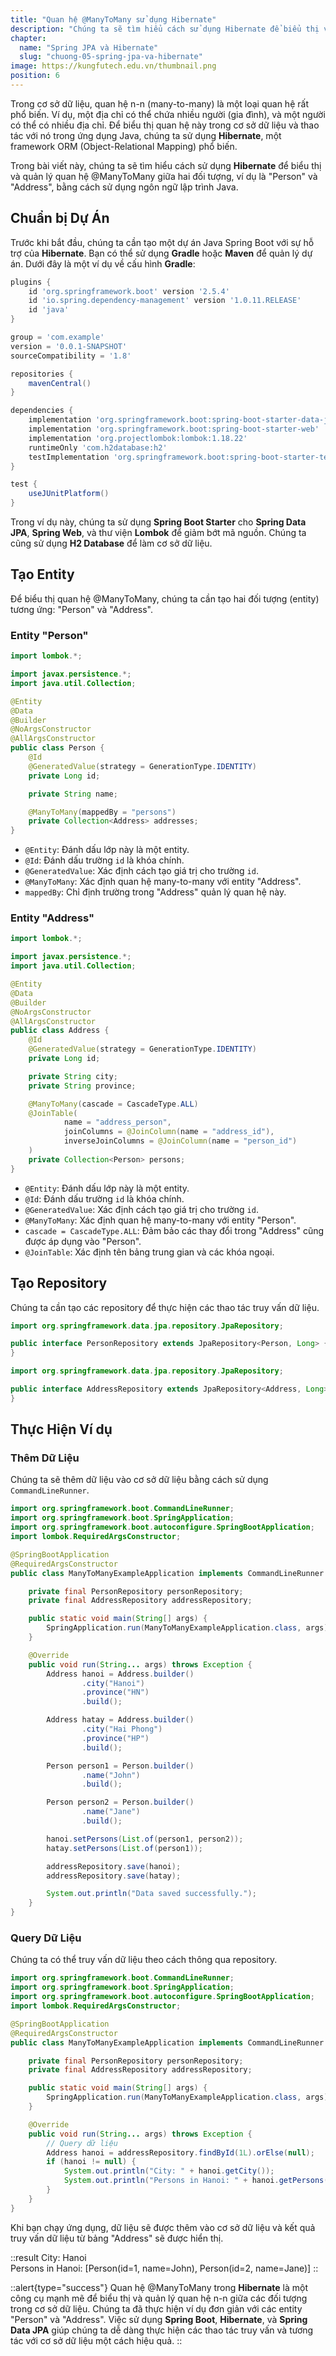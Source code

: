 ```yaml
---
title: "Quan hệ @ManyToMany sử dụng Hibernate"
description: "Chúng ta sẽ tìm hiểu cách sử dụng Hibernate để biểu thị và quản lý quan hệ @ManyToMany giữa hai đối tượng, ví dụ là "Person" và "Address", bằng cách sử dụng ngôn ngữ lập trình Java"
chapter:
  name: "Spring JPA và Hibernate"
  slug: "chuong-05-spring-jpa-va-hibernate"
image: https://kungfutech.edu.vn/thumbnail.png
position: 6
---
```


Trong cơ sở dữ liệu, quan hệ n-n (many-to-many) là một loại quan hệ rất phổ biến. Ví dụ, một địa chỉ có thể chứa nhiều người (gia đình), và một người có thể có nhiều địa chỉ. Để biểu thị quan hệ này trong cơ sở dữ liệu và thao tác với nó trong ứng dụng Java, chúng ta sử dụng **Hibernate**, một framework ORM (Object-Relational Mapping) phổ biến.

Trong bài viết này, chúng ta sẽ tìm hiểu cách sử dụng **Hibernate** để biểu thị và quản lý quan hệ @ManyToMany giữa hai đối tượng, ví dụ là "Person" và "Address", bằng cách sử dụng ngôn ngữ lập trình Java.

## Chuẩn bị Dự Án

Trước khi bắt đầu, chúng ta cần tạo một dự án Java Spring Boot với sự hỗ trợ của **Hibernate**. Bạn có thể sử dụng **Gradle** hoặc **Maven** để quản lý dự án. Dưới đây là một ví dụ về cấu hình **Gradle**:

```groovy
plugins {
    id 'org.springframework.boot' version '2.5.4'
    id 'io.spring.dependency-management' version '1.0.11.RELEASE'
    id 'java'
}

group = 'com.example'
version = '0.0.1-SNAPSHOT'
sourceCompatibility = '1.8'

repositories {
    mavenCentral()
}

dependencies {
    implementation 'org.springframework.boot:spring-boot-starter-data-jpa'
    implementation 'org.springframework.boot:spring-boot-starter-web'
    implementation 'org.projectlombok:lombok:1.18.22'
    runtimeOnly 'com.h2database:h2'
    testImplementation 'org.springframework.boot:spring-boot-starter-test'
}

test {
    useJUnitPlatform()
}
```

Trong ví dụ này, chúng ta sử dụng **Spring Boot Starter** cho **Spring Data JPA**, **Spring Web**, và thư viện **Lombok** để giảm bớt mã nguồn. Chúng ta cũng sử dụng **H2 Database** để làm cơ sở dữ liệu.

## Tạo Entity

Để biểu thị quan hệ @ManyToMany, chúng ta cần tạo hai đối tượng (entity) tương ứng: "Person" và "Address".

### Entity "Person"

```java
import lombok.*;

import javax.persistence.*;
import java.util.Collection;

@Entity
@Data
@Builder
@NoArgsConstructor
@AllArgsConstructor
public class Person {
    @Id
    @GeneratedValue(strategy = GenerationType.IDENTITY)
    private Long id;

    private String name;

    @ManyToMany(mappedBy = "persons")
    private Collection<Address> addresses;
}
```

- `@Entity`: Đánh dấu lớp này là một entity.
- `@Id`: Đánh dấu trường `id` là khóa chính.
- `@GeneratedValue`: Xác định cách tạo giá trị cho trường `id`.
- `@ManyToMany`: Xác định quan hệ many-to-many với entity "Address".
- `mappedBy`: Chỉ định trường trong "Address" quản lý quan hệ này.

### Entity "Address"

```java
import lombok.*;

import javax.persistence.*;
import java.util.Collection;

@Entity
@Data
@Builder
@NoArgsConstructor
@AllArgsConstructor
public class Address {
    @Id
    @GeneratedValue(strategy = GenerationType.IDENTITY)
    private Long id;

    private String city;
    private String province;

    @ManyToMany(cascade = CascadeType.ALL)
    @JoinTable(
            name = "address_person",
            joinColumns = @JoinColumn(name = "address_id"),
            inverseJoinColumns = @JoinColumn(name = "person_id")
    )
    private Collection<Person> persons;
}
```

- `@Entity`: Đánh dấu lớp này là một entity.
- `@Id`: Đánh dấu trường `id` là khóa chính.
- `@GeneratedValue`: Xác định cách tạo giá trị cho trường `id`.
- `@ManyToMany`: Xác định quan hệ many-to-many với entity "Person".
- `cascade = CascadeType.ALL`: Đảm bảo các thay đổi trong "Address" cũng được áp dụng vào "Person".
- `@JoinTable`: Xác định tên bảng trung gian và các khóa ngoại.

## Tạo Repository

Chúng ta cần tạo các repository để thực hiện các thao tác truy vấn dữ liệu.

```java
import org.springframework.data.jpa.repository.JpaRepository;

public interface PersonRepository extends JpaRepository<Person, Long> {
}

import org.springframework.data.jpa.repository.JpaRepository;

public interface AddressRepository extends JpaRepository<Address, Long> {
}
```

## Thực Hiện Ví dụ

### Thêm Dữ Liệu

Chúng ta sẽ thêm dữ liệu vào cơ sở dữ liệu bằng cách sử dụng `CommandLineRunner`.

```java
import org.springframework.boot.CommandLineRunner;
import org.springframework.boot.SpringApplication;
import org.springframework.boot.autoconfigure.SpringBootApplication;
import lombok.RequiredArgsConstructor;

@SpringBootApplication
@RequiredArgsConstructor
public class ManyToManyExampleApplication implements CommandLineRunner {

    private final PersonRepository personRepository;
    private final AddressRepository addressRepository;

    public static void main(String[] args) {
        SpringApplication.run(ManyToManyExampleApplication.class, args);
    }

    @Override
    public void run(String... args) throws Exception {
        Address hanoi = Address.builder()
                .city("Hanoi")
                .province("HN")
                .build();

        Address hatay = Address.builder()
                .city("Hai Phong")
                .province("HP")
                .build();

        Person person1 = Person.builder()
                .name("John")
                .build();

        Person person2 = Person.builder()
                .name("Jane")
                .build();

        hanoi.setPersons(List.of(person1, person2));
        hatay.setPersons(List.of(person1));

        addressRepository.save(hanoi);
        addressRepository.save(hatay);

        System.out.println("Data saved successfully.");
    }
}
```

### Query Dữ Liệu

Chúng ta có thể truy vấn dữ liệu theo cách thông qua repository.

```java
import org.springframework.boot.CommandLineRunner;
import org.springframework.boot.SpringApplication;
import org.springframework.boot.autoconfigure.SpringBootApplication;
import lombok.RequiredArgsConstructor;

@SpringBootApplication
@RequiredArgsConstructor
public class ManyToManyExampleApplication implements CommandLineRunner {

    private final PersonRepository personRepository;
    private final AddressRepository addressRepository;

    public static void main(String[] args) {
        SpringApplication.run(ManyToManyExampleApplication.class, args);
    }

    @Override
    public void run(String... args) throws Exception {
        // Query dữ liệu
        Address hanoi = addressRepository.findById(1L).orElse(null);
        if (hanoi != null) {
            System.out.println("City: " + hanoi.getCity());
            System.out.println("Persons in Hanoi: " + hanoi.getPersons());
        }
    }
}
```

Khi bạn chạy ứng dụng, dữ liệu sẽ được thêm vào cơ sở dữ liệu và kết quả truy vấn dữ liệu từ bảng "Address" sẽ được hiển thị.

::result
City: Hanoi</br>
Persons in Hanoi: [Person(id=1, name=John), Person(id=2, name=Jane)]
::

::alert{type="success"}
Quan hệ @ManyToMany trong **Hibernate** là một công cụ mạnh mẽ để biểu thị và quản lý quan hệ n-n giữa các đối tượng trong cơ sở dữ liệu. Chúng ta đã thực hiện ví dụ đơn giản với các entity "Person" và "Address". Việc sử dụng **Spring Boot**, **Hibernate**, và **Spring Data JPA** giúp chúng ta dễ dàng thực hiện các thao tác truy vấn và tương tác với cơ sở dữ liệu một cách hiệu quả.
::
